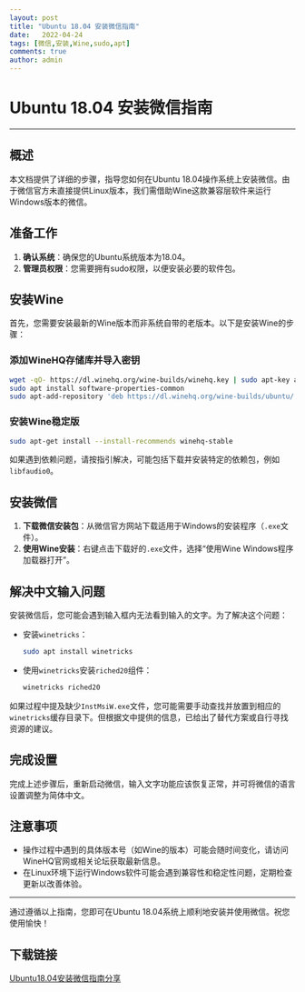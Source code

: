 ```yaml
---
layout: post
title: "Ubuntu 18.04 安装微信指南"
date:   2022-04-24
tags: [微信,安装,Wine,sudo,apt]
comments: true
author: admin
---
```

# Ubuntu 18.04 安装微信指南

---

## 概述

本文档提供了详细的步骤，指导您如何在Ubuntu 18.04操作系统上安装微信。由于微信官方未直接提供Linux版本，我们需借助Wine这款兼容层软件来运行Windows版本的微信。

## 准备工作

1. **确认系统**：确保您的Ubuntu系统版本为18.04。
2. **管理员权限**：您需要拥有sudo权限，以便安装必要的软件包。

## 安装Wine

首先，您需要安装最新的Wine版本而非系统自带的老版本。以下是安装Wine的步骤：

### 添加WineHQ存储库并导入密钥

```bash
wget -qO- https://dl.winehq.org/wine-builds/winehq.key | sudo apt-key add -
sudo apt install software-properties-common
sudo apt-add-repository 'deb https://dl.winehq.org/wine-builds/ubuntu/ bionic main'
```

### 安装Wine稳定版

```bash
sudo apt-get install --install-recommends winehq-stable
```

如果遇到依赖问题，请按指引解决，可能包括下载并安装特定的依赖包，例如`libfaudio0`。

## 安装微信

1. **下载微信安装包**：从微信官方网站下载适用于Windows的安装程序（`.exe`文件）。
2. **使用Wine安装**：右键点击下载好的`.exe`文件，选择“使用Wine Windows程序加载器打开”。

## 解决中文输入问题

安装微信后，您可能会遇到输入框内无法看到输入的文字。为了解决这个问题：

- 安装`winetricks`：
  ```bash
  sudo apt install winetricks
  ```

- 使用`winetricks`安装`riched20`组件：
  ```bash
  winetricks riched20
  ```

如果过程中提及缺少`InstMsiW.exe`文件，您可能需要手动查找并放置到相应的`winetricks`缓存目录下。但根据文中提供的信息，已给出了替代方案或自行寻找资源的建议。

## 完成设置

完成上述步骤后，重新启动微信，输入文字功能应该恢复正常，并可将微信的语言设置调整为简体中文。

## 注意事项

- 操作过程中遇到的具体版本号（如Wine的版本）可能会随时间变化，请访问WineHQ官网或相关论坛获取最新信息。
- 在Linux环境下运行Windows软件可能会遇到兼容性和稳定性问题，定期检查更新以改善体验。

---

通过遵循以上指南，您即可在Ubuntu 18.04系统上顺利地安装并使用微信。祝您使用愉快！

## 下载链接

[Ubuntu18.04安装微信指南分享](https://pan.quark.cn/s/28acc8477335)